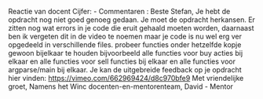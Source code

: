 

Reactie van docent
Cijfer: -
Commentaren : Beste Stefan,
Je hebt de opdracht nog niet goed genoeg gedaan. Je moet de opdracht herkansen.
Er zitten nog wat errors in je code die eruit gehaald moeten worden, daarnaast ben ik vergeten dit in de video te noemen maar je code is nu wel erg ver opgedeeld in verschillende files. probeer functies onder hetzelfde kopje gewoon bijelkaar te houden bijvoorbeeld alle functies voor buy acties bij elkaar en alle functies voor sell functies bij elkaar en alle functies voor argparse/main bij elkaar.
Je kan de uitgebreide feedback op je opdracht hier vinden:
https://vimeo.com/662969424/d8c970bfe9
Met vriendelijke groet,
Namens het Winc docenten-en-mentorenteam,
David - Mentor